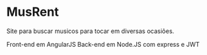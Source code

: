 # MusRent

Site para buscar musicos para tocar em diversas ocasiões.

Front-end em AngularJS
Back-end em Node.JS com express e JWT
